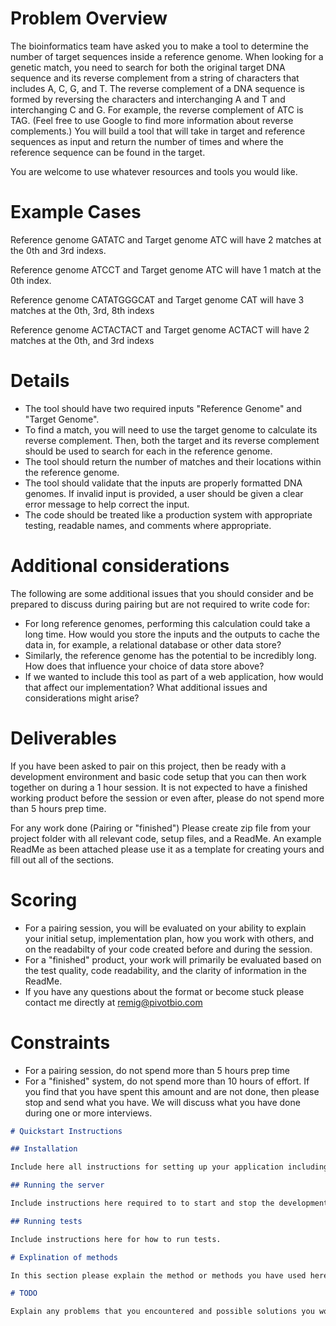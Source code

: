 # Problem Overview

The bioinformatics team have asked you to make a tool to determine the number of target sequences inside a reference genome.  When looking for a genetic match, you  need to search for both the original target DNA sequence and its reverse complement from a string of characters that includes A, C, G, and T. The reverse complement of a DNA sequence is formed by reversing the characters and interchanging A and T and interchanging C and G. For example, the reverse complement of ATC is TAG. (Feel free to use Google to find more information about reverse complements.) You will build a tool that will take in target and reference sequences as input and return the number of times and where the reference sequence can be found in the target.

You are welcome to use whatever resources and tools you would like.

# Example Cases

Reference genome GATATC and Target genome ATC will have 2 matches at the 0th and 3rd indexs.

Reference genome ATCCT and Target genome ATC will have 1 match at the 0th index.

Reference genome CATATGGGCAT and Target genome CAT will have 3 matches at the 0th, 3rd, 8th indexs

Reference genome ACTACTACT and Target genome ACTACT will have 2 matches at the 0th, and 3rd indexs


# Details

- The tool should have two required inputs "Reference Genome" and "Target Genome".
- To find a match, you will need to use the target genome to calculate its reverse complement.  Then, both the target and its reverse complement should be used to search for each in the reference genome.
- The tool should return the number of matches and their locations within the reference genome.
- The tool should validate that the inputs are properly formatted DNA genomes. If invalid input is provided, a user should be given a clear error message to help correct the input.
- The code should be treated like a production system with appropriate testing, readable names, and comments where appropriate.


# Additional considerations

The following are some additional issues that you should consider and be prepared to discuss during pairing but are not required to write code for:

- For long reference genomes, performing this calculation could take a long time. How would you store the inputs and the outputs to cache the data in, for example, a relational database or other data store?
- Similarly, the reference genome has the potential to be incredibly long. How does that influence your choice of data store above?
- If we wanted to include this tool as part of a web application, how would that affect our implementation? What additional issues and considerations might arise?


# Deliverables

If you have been asked to pair on this project, then be ready with a development environment and basic code setup that you can then work together on during a 1 hour session. It is not expected to have a finished working product before the session or even after, please do not spend more than 5 hours prep time.

For any work done (Pairing or "finished")
Please create zip file from your project folder with  all relevant code, setup files, and a ReadMe.  An example ReadMe as been attached please use it as a template for creating yours and fill out all of the sections.

# Scoring

- For a pairing session, you will be evaluated on your ability to explain your initial setup, implementation plan, how you work with others, and on the readabilty of your code created before and during the session.
- For a "finished" product, your work will primarily be evaluated based on the test quality, code readability, and the clarity of information in the ReadMe.  
- If you have any questions about the format or become stuck please contact me directly at remig@pivotbio.com

# Constraints

-  For a pairing session, do not spend more than 5 hours prep time
-  For a "finished" system, do not spend more than 10 hours of effort. If you find that you have spent this amount and are not done, then please stop and send what you have. We will discuss what you have done during one or more interviews. 

```markdown
# Quickstart Instructions

## Installation

Include here all instructions for setting up your application including installing system requirements for your prefered OS as well as language specific packages.  

## Running the server

Include instructions here required to to start and stop the development server.

## Running tests

Include instructions here for how to run tests.

# Explination of methods

In this section please explain the method or methods you have used here including both why and how they work in general terms.  Also include an estimate of the time complexity required to determine the alterations required for an original genome of length m and desired genome of legnth n

# TODO

Explain any problems that you encountered and possible solutions you would implement if you had time.  This is also a good place to describe any UI and operational improvement you might want to make in the future.


```
